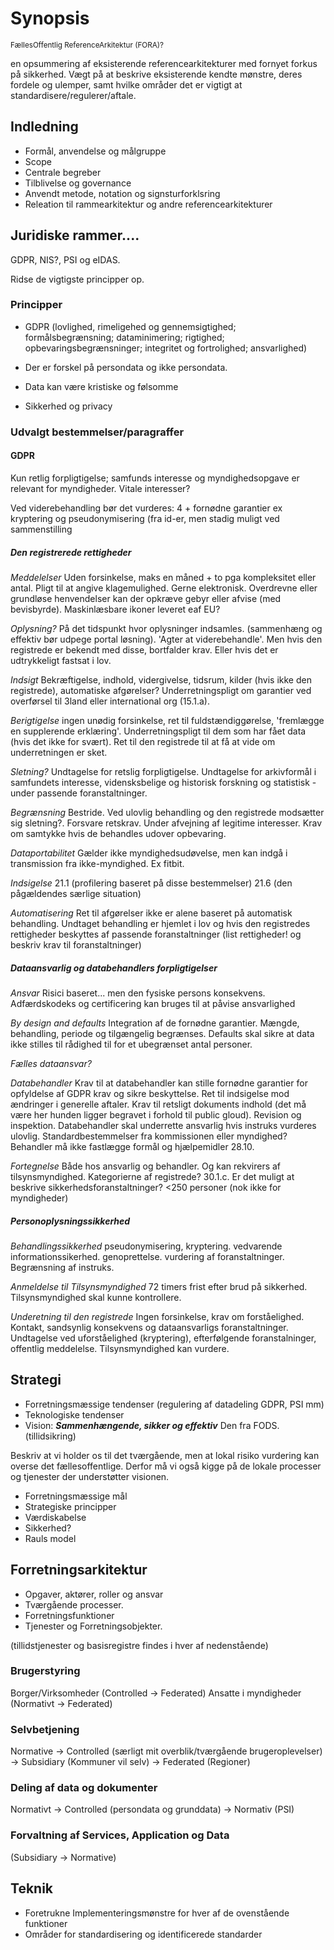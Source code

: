 # Synopsis

<small>FællesOffentlig ReferenceArkitektur (FORA)?</small>

en opsummering af eksisterende referencearkitekturer med fornyet forkus på sikkerhed. Vægt på at beskrive eksisterende kendte mønstre, deres fordele og ulemper, samt hvilke områder det er vigtigt at standardisere/regulerer/aftale.

## Indledning

- Formål, anvendelse og målgruppe
- Scope
- Centrale begreber
- Tilblivelse og governance
- Anvendt metode, notation og signsturforklsring
- Releation til rammearkitektur og andre referencearkitekturer

## Juridiske rammer....
GDPR, NIS?, PSI og eIDAS.

Ridse de vigtigste principper op.

### Principper

- GDPR (lovlighed, rimeligehed og gennemsigtighed; formålsbegrænsning; dataminimering; rigtighed; opbevaringsbegrænsninger; integritet og fortrolighed; ansvarlighed)


- Der er forskel på persondata og ikke persondata.
- Data kan være kristiske og følsomme
- Sikkerhed og privacy

### Udvalgt bestemmelser/paragraffer

#### GDPR
Kun retlig forpligtigelse; samfunds interesse og myndighedsopgave er relevant for myndigheder. Vitale interesser?

Ved viderebehandling bør det vurderes: 4 + fornødne garantier ex kryptering og pseudonymisering (fra id-er, men stadig muligt ved sammenstilling

##### Den registrerede rettigheder
*Meddelelser*
Uden forsinkelse, maks en måned + to pga kompleksitet eller antal. Pligt til at angive klagemulighed. Gerne elektronisk. Overdrevne eller grundløse henvendelser kan der opkræve gebyr eller afvise (med bevisbyrde). Maskinlæsbare ikoner leveret eaf EU?

*Oplysning?*
På det tidspunkt hvor oplysninger indsamles. (sammenhæng og effektiv bør udpege portal løsning). 'Agter at viderebehandle'. Men hvis den registrede er bekendt med disse, bortfalder krav. Eller hvis det er udtrykkeligt fastsat i lov.

*Indsigt*
Bekræftigelse, indhold, vidergivelse, tidsrum, kilder (hvis ikke den registrede), automatiske afgørelser? Underretningspligt om garantier ved overførsel til 3land eller international org (15.1.a).

*Berigtigelse*
ingen unødig forsinkelse, ret til fuldstændiggørelse, 'fremlægge en supplerende erklæring'. Underretningspligt til dem som har fået data (hvis det ikke for svært). Ret til den registrede til at få at vide om underretningen er sket.

*Sletning?*
Undtagelse for retslig forpligtigelse. Undtagelse for arkivformål i samfundets interesse, vidensksbelige og historisk forskning og statistisk - under passende foranstaltninger.

*Begrænsning*
Bestride. Ved ulovlig behandling og den registrede modsætter sig sletning?. Forsvare retskrav. Under afvejning af legitime interesser. Krav om samtykke hvis de behandles udover opbevaring.

*Dataportabilitet*
Gælder ikke myndighedsudøvelse, men kan indgå i transmission fra ikke-myndighed. Ex fitbit.

*Indsigelse*
21.1 (profilering baseret på disse bestemmelser)  21.6 (den pågældendes særlige situation)

*Automatisering*
Ret til afgørelser ikke er alene baseret på automatisk behandling. Undtaget behandling er hjemlet i lov og hvis den registredes rettigheder beskyttes af passende foranstaltninger (list rettigheder! og beskriv krav til foranstaltninger)

##### Dataansvarlig og databehandlers forpligtigelser
*Ansvar*
Risici baseret... men den fysiske persons konsekvens.
Adfærdskodeks og certificering kan bruges til at påvise ansvarlighed

*By design and defaults*
Integration af de fornødne garantier. Mængde, behandling, periode og tilgængelig begrænses. Defaults skal sikre at data ikke stilles til rådighed til for et ubegrænset antal personer.

*Fælles dataansvar?*

*Databehandler*
Krav til at databehandler kan stille fornødne garantier for opfyldelse af GDPR krav og sikre beskyttelse. Ret til indsigelse mod ændringer i generelle aftaler. Krav til retsligt dokuments indhold (det må være her hunden ligger begravet i forhold til public gloud). Revision og inspektion. Databehandler skal underrette ansvarlig hvis instruks vurderes ulovlig. Standardbestemmelser fra kommissionen eller myndighed? Behandler må ikke fastlægge formål og hjælpemidler 28.10.

*Fortegnelse*
Både hos ansvarlig og behandler. Og kan rekvirers af tilsynsmyndighed. Kategorierne af registrede? 30.1.c. Er det muligt at beskrive sikkerhedsforanstaltninger? <250 personer (nok ikke for myndigheder)

##### Personoplysningssikkerhed
*Behandlingssikkerhed* pseudonymisering, kryptering. vedvarende informationssikerhed. genoprettelse. vurdering af foranstaltninger. Begrænsning af instruks.

*Anmeldelse til Tilsynsmyndighed* 72 timers frist efter brud på sikkerhed. Tilsynsmyndighed skal kunne kontrollere.

*Underetning til den registrede* Ingen forsinkelse, krav om forståelighed. Kontakt, sandsynlig konsekvens og dataansvarligs foranstaltninger. Undtagelse ved uforståelighed (kryptering), efterfølgende foranstalninger, offentlig meddelelse. Tilsynsmyndighed kan vurdere.




## Strategi

- Forretningsmæssige tendenser (regulering af datadeling GDPR, PSI mm)
- Teknologiske tendenser
- Vision:  ***Sammenhængende, sikker og effektiv*** Den fra FODS. (tillidsikring)

Beskriv at vi holder os til det tværgående, men at lokal risiko vurdering kan overse det fællesoffentlige. Derfor må vi også kigge på de lokale processer og tjenester der understøtter visionen.

- Forretningsmæssige mål
- Strategiske principper
- Værdiskabelse
- Sikkerhed?
- Rauls model

## Forretningsarkitektur
- Opgaver, aktører, roller og ansvar
- Tværgående processer.
- Forretningsfunktioner
- Tjenester og Forretningsobjekter.

(tillidstjenester og basisregistre findes i hver af nedenstående)

### Brugerstyring
Borger/Virksomheder (Controlled -> Federated)
Ansatte i myndigheder (Normativt -> Federated)

### Selvbetjening
Normative -> Controlled (særligt mit overblik/tværgående brugeroplevelser)
          -> Subsidiary (Kommuner vil selv)
          -> Federated (Regioner)

### Deling af data og dokumenter
Normativt -> Controlled (persondata og grunddata)
          -> Normativ (PSI)

### Forvaltning af Services, Application og Data
(Subsidiary -> Normative)


## Teknik
- Foretrukne Implementeringsmønstre for hver af de ovenstående funktioner
- Områder for standardisering og identificerede standarder
